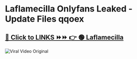 
 # Laflamecilla Onlyfans Leaked - Update Files qqoex

## <h2><a href="https://clipsfans.com/Laflamecilla&ref=git">🔗 Click to LINKS ⏩⏩ 👉 🟢 Laflamecilla </a></h2>

<a href="https://clipsfans.com/Laflamecilla&ref=git" rel="nofollow" data-target="animated-image.originalLink"><img src="https://i.ibb.co.com/xMMVF88/686577567.gif" alt="Viral Video Original" style="max-width: 100%; display: inline-block;" data-target="animated-image.originalImage"></a>

